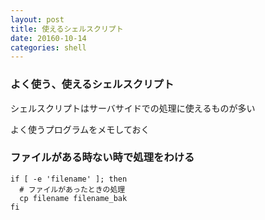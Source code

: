 ```yaml
---
layout: post
title: 使えるシェルスクリプト
date: 20160-10-14
categories: shell
---
```


### よく使う、使えるシェルスクリプト

シェルスクリプトはサーバサイドでの処理に使えるものが多い

よく使うプログラムをメモしておく

### ファイルがある時ない時で処理をわける

```
if [ -e 'filename' ]; then
  # ファイルがあったときの処理
  cp filename filename_bak
fi
```
